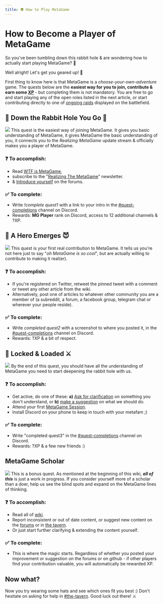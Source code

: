 ```yaml
---
title: 👽 How to Play MetaGame
---
```

# How to Become a Player of MetaGame

So you've been tumbling down this rabbit hole & are wondering how to actually start playing MetaGame? 🤔

Well alright! Let's get you geared up! 🤠

First thing to know here is that MetaGame is a *choose-your-own-adventure* game. 
The quests below are the **easiest way for you to join, contribute & earn some [XP](xp.mdx)** - but completing them is not mandatory. You are free to go and start playing any of the open roles listed in the next article, or start contributing directly to one of [ongoing raids](navigation-board.md) displayed on the battlefield.

## 🎩 Down the Rabbit Hole You Go 🐇 
![](https://www.thesixthaxis.com/wp-content/uploads/2020/03/DowntheRabbitHole-Hero500.jpg)
This quest is the easiest way of joining MetaGame. 
It gives you basic understanding of MetaGame, it gives MetaGame the basic understanding of you, it connects you to the *Realizing MetaGame* update stream & officially makes you a player of MetaGame.
### ❓ To accomplish:
- Read [WTF is MetaGame](https://wiki.metagame.wtf/docs/handbook/wtf-is-metagame),
- subscribe to the "[Realizing The MetaGame](https://metagame.substack.com/)" newsletter.
- & [Introduce yourself](https://forum.metagame.wtf/t/who-are-you-really/142) on the forums.
### ✅ To complete:
- Write *!complete quest1* with a link to your intro in the [#quest-completions](https://discord.gg/TJWwFEs) channel on Discord. 
- Rewards: **MG Player** rank on Discord, access to 12 additional channels & ?XP.

## 🙂 A Hero Emerges 😈
![](https://miro.medium.com/max/9664/1*JU7deLCU5l54IDbLwO5M2A.jpeg)
This quest is your first real contribution to MetaGame. It tells us you're not here just to say "*oh MetaGame is so cool*", but are actually willing to contribute to making it real(er).
### ❓ To accomplish:
- If you're registered on Twitter, retweet the pinned tweet with a comment or tweet any other article from the wiki. 
- Alternatively, post one of articles to whatever other community you are a member of (a subreddit, a forum, a facebook group, telegram chat or wherever your people reside). 
### ✅ To complete:
- Write *completed quest2* with a screenshot to where you posted it, in the [#quest-completions](https://discord.gg/TJWwFEs) channel on Discord.
- Rewards: ?XP & a bit of respect.

## 🏹 Locked & Loaded ⚔️
![](https://api.time.com/wp-content/uploads/2015/04/ff14-dark-knight.jpg)
By the end of this quest, you should have all the understanding of MetaGame you need to start deepening the rabbit hole with us.
### ❓ To accomplish:
- Get active, do one of these:
**a)** [Ask for clarification](https://forum.metagame.wtf/t/questions-questions-answers/145/3) on something you don't understand,
or **b)**  [make a suggestion](https://forum.metagame.wtf/t/suggestions-thread-i-think-we-should/141/4) on what we should do.
- Attend your first [MetaGame Session](https://calendar.google.com/calendar?cid=bmloNTlrdGdhZm1tNjRlZDRxazZ1ZTh2djRAZ3JvdXAuY2FsZW5kYXIuZ29vZ2xlLmNvbQ).
- Install Discord on your phone to keep in touch with your metafam ;)
### ✅ To complete:
- Write "completed quest3" in the [#quest-completions](https://discord.gg/TJWwFEs) channel on Discord.
- Rewards: ?XP & a few new friends :)

## MetaGame Scholar
![](https://cdnb.artstation.com/p/assets/images/images/000/041/645/large/09.jpg?1398600089)
This is a bonus quest. As mentioned at the beginning of this wiki, ***all of this*** is just a work in progress. If you consider yourself more of a scholar than a doer, help us see the blind spots and expand on the MetaGame lines of thinking.
### ❓ To accomplish:
- Read all of [wiki](https://wiki.metagame.wtf/).
- Report inconsistent or out of date content, or suggest new content on the [forums](https://forum.metagame.wtf/t/i-think-we-should/141) or in [the tavern](https://discord.gg/axebUqq). 
- Or just start further clarifying & extending the content yourself.
### ✅ To complete:
- This is where the magic starts. Regardless of whether you posted your improvement or suggestion on the forums or on github - if other players find your contribution valuable, you will automatically be rewarded XP.


## Now what?
Now you try wearing some hats and see which ones fit you best :)
Don't hesitate on asking for help in [#the-tavern](https://discord.gg/axebUqq).
Good luck out there! :crossed_swords:
